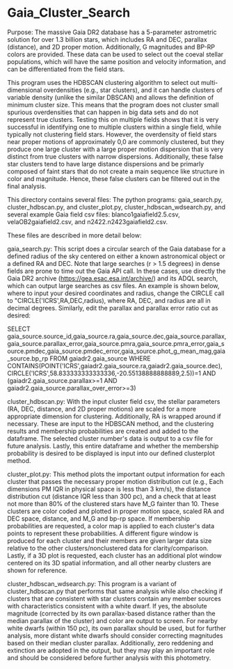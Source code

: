 # Gaia_Cluster_Search
Purpose: The massive Gaia DR2 database has a 5-parameter astrometric solution for over 1.3 billion stars, which includes RA and DEC,
parallax (distance), and 2D proper motion.  Additionally, G magnitudes and BP-RP colors are provided.  These data can be used to select 
out the coeval stellar populations, which will have the same position and velocity information, and can be differentiated from the field 
stars.  

This program uses the HDBSCAN clustering algorithm to select out multi-dimensional overdensities (e.g., star clusters), and it can handle 
clusters of variable density (unlike the similar DBSCAN) and allows the definition of minimum cluster size.  This means that the program 
does not cluster small spurious overdensities that can happen in big data sets and do not represent true clusters.  Testing this on 
multiple fields shows that it is very successful in identifying one to multiple clusters within a single field, while typically not 
clustering field stars.  However, the overdensity of field stars near proper motions of approximately 0,0 are commonly clustered, but they
produce one large cluster with a large proper motion dispersion that is very distinct from true clusters with narrow dispersions.
Additionally, these false star clusters tend to have large distance dispersions and be primarly composed of faint stars that do not create
a main sequence like structure in color and magnitude.  Hence, these false clusters can be filtered out in the final analysis.

This directory contains several files: The python programs: gaia_search.py, cluster_hdbscan.py, and cluster_plot.py, 
cluster_hdbscan_wdsearch.py, and several example Gaia field csv files: blanco1gaiafield2.5.csv, velaOB2gaiafield2.csv, and 
n2422.n2423gaiafield2.csv.

These files are described in more detail below:

gaia_search.py:
This script does a circular search of the Gaia database for a defined radius of the sky centered on either a known astronomical object or
a defined RA and DEC.  Note that large searches (r > 1.5 degrees) in dense fields are prone to time out the Gaia API call.  In these 
cases, use directly the Gaia DR2 archive (https://gea.esac.esa.int/archive/) and its ADQL search, which can output large searches as csv
files.  An example is shown below, where to input your desired coordinates and radius, change the CIRCLE call to 
"CIRCLE('ICRS',RA,DEC,radius), where RA, DEC, and radius are all in decimal degrees.  Similarly, edit the parallax and parallax error 
ratio cut as desired:

SELECT gaia_source.source_id,gaia_source.ra,gaia_source.dec,gaia_source.parallax,gaia_source.parallax_error,gaia_source.pmra,gaia_source.pmra_error,gaia_source.pmdec,gaia_source.pmdec_error,gaia_source.phot_g_mean_mag,gaia_source.bp_rp
FROM gaiadr2.gaia_source 
WHERE CONTAINS(POINT('ICRS',gaiadr2.gaia_source.ra,gaiadr2.gaia_source.dec),CIRCLE('ICRS',58.833333333333336,-20.55138888888889,2.5))=1  AND  (gaiadr2.gaia_source.parallax>=1 AND gaiadr2.gaia_source.parallax_over_error>=3)

cluster_hdbscan.py:
With the input cluster field csv, the stellar parameters (RA, DEC, distance, and 2D proper motions) are scaled for a more appropriate 
dimension for clustering.  Additionally, RA is wrapped around if necessary.  These are input to the HDBSCAN method, and the clustering 
results and membership probabilities are created and added to the dataframe.  The selected cluster number's data is output to a csv file
for future analysis.  Lastly, this entire dataframe and whether the membership probability is desired to be displayed is input into our 
defined clusterplot method.  

cluster_plot.py:
This method plots the important output information for each cluster that passes the necessary proper motion distribution cut (e.g., Each 
dimensions PM IQR in physical space is less than 3 km/s), the distance distribution cut (distance IQR less than 300 pc), and a check that
at least not more than 80% of the clustered stars have M_G fainter than 10.  These clusters are color coded and plotted in proper motion
space, scaled RA and DEC space, distance, and M_G and bp-rp space.  If membership probabilities are requested, a color map is applied to 
each cluster's data points to represent these probabilities.  A different figure window is produced for each cluster and their members are
given larger data size relative to the other clusters/nonclustered data for clarity/comparison.  Lastly, if a 3D plot is requested, each
cluster has an additional plot window centered on its 3D spatial information, and all other nearby clusters are shown for reference.

cluster_hdbscan_wdsearch.py:
This program is a variant of cluster_hdbscan.py that performs that same analysis while also checking if clusters that are consistent with
star clusters contain any member sources with characteristics consistent with a white dwarf.  If yes, the absolute magnitude (corrected by
its own parallax-based distance rather than the median parallax of the cluster) and color are output to screen.  For nearby white dwarfs
(within 150 pc), its own parallax should be used, but for further analysis, more distant white dwarfs should consider correcting 
magnitudes based on their median cluster parallax.  Additionally, zero reddening and extinction are adopted in the output, but they may 
play an important role and should be considered before further analysis with this photometry.
